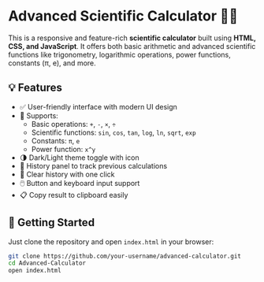 # Advanced Scientific Calculator 🔢🌗

This is a responsive and feature-rich **scientific calculator** built using **HTML, CSS, and JavaScript**. It offers both basic arithmetic and advanced scientific functions like trigonometry, logarithmic operations, power functions, constants (π, e), and more.

## 💡 Features

- ✅ User-friendly interface with modern UI design
- 🧮 Supports:
  - Basic operations: `+`, `-`, `×`, `÷`
  - Scientific functions: `sin`, `cos`, `tan`, `log`, `ln`, `sqrt`, `exp`
  - Constants: `π`, `e`
  - Power function: `x^y`
- 🌗 Dark/Light theme toggle with icon
- 🧠 History panel to track previous calculations
- 🔄 Clear history with one click
- 🖱️ Button and keyboard input support
- 📋 Copy result to clipboard easily


## 🚀 Getting Started

Just clone the repository and open `index.html` in your browser:

```bash
git clone https://github.com/your-username/advanced-calculator.git
cd Advanced-Calculator
open index.html

